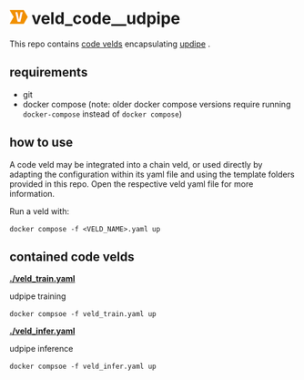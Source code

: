 # ![veld chain](https://raw.githubusercontent.com/veldhub/.github/refs/heads/main/images/symbol_V_letter.png) veld_code__udpipe

This repo contains [code velds](https://zenodo.org/records/13322913) encapsulating
[updipe](https://lindat.mff.cuni.cz/services/udpipe/) .

## requirements

- git
- docker compose (note: older docker compose versions require running `docker-compose` instead of 
  `docker compose`)

## how to use

A code veld may be integrated into a chain veld, or used directly by adapting the configuration 
within its yaml file and using the template folders provided in this repo. Open the respective veld 
yaml file for more information.

Run a veld with:
```
docker compose -f <VELD_NAME>.yaml up
```

## contained code velds

**[./veld_train.yaml](./veld_train.yaml)** 

udpipe training

```
docker compsoe -f veld_train.yaml up
```

**[./veld_infer.yaml](./veld_infer.yaml)** 

udpipe inference

```
docker compsoe -f veld_infer.yaml up
```

